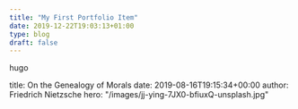 ```yaml
---
title: "My First Portfolio Item"
date: 2019-12-22T19:03:13+01:00
type: blog
draft: false
---
```


hugo 

title: On the Genealogy of Morals
date: 2019-08-16T19:15:34+00:00
author: Friedrich Nietzsche
hero: "/images/jj-ying-7JX0-bfiuxQ-unsplash.jpg"